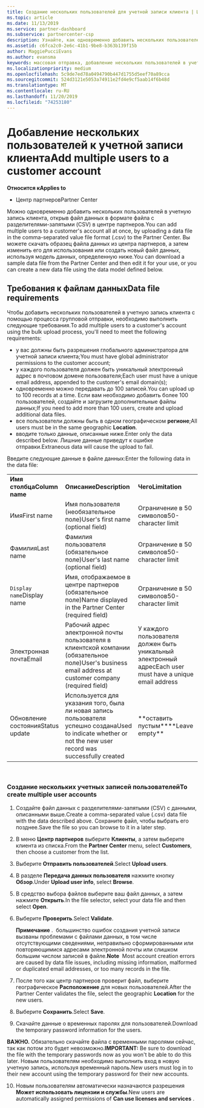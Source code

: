 ```yaml
---
title: Создание нескольких пользователей для учетной записи клиента | Центр партнеров
ms.topic: article
ms.date: 11/13/2019
ms.service: partner-dashboard
ms.subservice: partnercenter-csp
description: Узнайте, как одновременно добавить нескольких пользователей в учетную запись клиента, передав файл данных в формате файла с разделителями-запятыми (CSV) в центр партнеров.
ms.assetid: c6fca2c0-2e6c-41b1-9be8-b363b139f15b
author: MaggiePucciEvans
ms.author: evansma
keywords: массовая отправка, добавление нескольких пользователей в учетную запись клиента, добавление пользователей клиента, массовая отправка пользователей клиента, учетная запись клиента, пользователи клиента, пользователи
ms.localizationpriority: medium
ms.openlocfilehash: 5c9de7ed78a0494790b447d1755d5eef70a89cca
ms.sourcegitcommit: 524d3121e5053a74911e2fd4e9cf5aab14f6b48d
ms.translationtype: MT
ms.contentlocale: ru-RU
ms.lasthandoff: 11/20/2019
ms.locfileid: "74253180"
---
```

# <a name="add-multiple-users-to-a-customer-account"></a><span data-ttu-id="0711f-104">Добавление нескольких пользователей к учетной записи клиента</span><span class="sxs-lookup"><span data-stu-id="0711f-104">Add multiple users to a customer account</span></span>

<span data-ttu-id="0711f-105">**Относится к**</span><span class="sxs-lookup"><span data-stu-id="0711f-105">**Applies to**</span></span>

-  <span data-ttu-id="0711f-106">Центр партнеров</span><span class="sxs-lookup"><span data-stu-id="0711f-106">Partner Center</span></span>

<span data-ttu-id="0711f-107">Можно одновременно добавить нескольких пользователей в учетную запись клиента, открыв файл данных в формате файла с разделителями-запятыми (CSV) в центре партнеров.</span><span class="sxs-lookup"><span data-stu-id="0711f-107">You can add multiple users to a customer's account all at once, by uploading a data file in the comma-separated value file format (.csv) to the Partner Center.</span></span> <span data-ttu-id="0711f-108">Вы можете скачать образец файла данных из центра партнеров, а затем изменить его для использования или создать новый файл данных, используя модель данных, определенную ниже.</span><span class="sxs-lookup"><span data-stu-id="0711f-108">You can download a sample data file from the Partner Center and then edit it for your use, or you can create a new data file using the data model defined below.</span></span>

## <a href="" id="creatingtheimportcsvfile"></a><span data-ttu-id="0711f-109">Требования к файлам данных</span><span class="sxs-lookup"><span data-stu-id="0711f-109">Data file requirements</span></span>


<span data-ttu-id="0711f-110">Чтобы добавить нескольких пользователей в учетную запись клиента с помощью процесса групповой отправки, необходимо выполнить следующие требования.</span><span class="sxs-lookup"><span data-stu-id="0711f-110">To add multiple users to a customer's account using the bulk upload process, you'll need to meet the following requirements:</span></span>

-   <span data-ttu-id="0711f-111">у вас должны быть разрешения глобального администратора для учетной записи клиента;</span><span class="sxs-lookup"><span data-stu-id="0711f-111">You must have global administrator permissions to the customer account;</span></span>
-   <span data-ttu-id="0711f-112">у каждого пользователя должен быть уникальный электронный адрес в почтовом домене пользователя;</span><span class="sxs-lookup"><span data-stu-id="0711f-112">Each user must have a unique email address, appended to the customer's email domain(s);</span></span>
-   <span data-ttu-id="0711f-113">одновременно можно передавать до 100 записей.</span><span class="sxs-lookup"><span data-stu-id="0711f-113">You can upload up to 100 records at a time.</span></span> <span data-ttu-id="0711f-114">Если вам необходимо добавить более 100 пользователей, создайте и загрузите дополнительные файлы данных;</span><span class="sxs-lookup"><span data-stu-id="0711f-114">If you need to add more than 100 users, create and upload additional data files.</span></span>
-   <span data-ttu-id="0711f-115">все пользователи должны быть в одном географическом **регионе**;</span><span class="sxs-lookup"><span data-stu-id="0711f-115">All users must be in the same geographic **Location**.</span></span>
-   <span data-ttu-id="0711f-116">вводите только данные, описанные ниже.</span><span class="sxs-lookup"><span data-stu-id="0711f-116">Enter only the data described below.</span></span> <span data-ttu-id="0711f-117">Лишние данные приведут к ошибке отправки.</span><span class="sxs-lookup"><span data-stu-id="0711f-117">Extraneous data will cause the upload to fail.</span></span>

<span data-ttu-id="0711f-118">Введите следующие данные в файле данных:</span><span class="sxs-lookup"><span data-stu-id="0711f-118">Enter the following data in the data file:</span></span>

|                 |                                                                              |                                            |
|-----------------|------------------------------------------------------------------------------|--------------------------------------------|
| <span data-ttu-id="0711f-119">**Имя столбца**</span><span class="sxs-lookup"><span data-stu-id="0711f-119">**Column name**</span></span> | <span data-ttu-id="0711f-120">**Описание**</span><span class="sxs-lookup"><span data-stu-id="0711f-120">**Description**</span></span>                                                              | <span data-ttu-id="0711f-121">**Чего**</span><span class="sxs-lookup"><span data-stu-id="0711f-121">**Limitation**</span></span>                             |
| <span data-ttu-id="0711f-122">Имя</span><span class="sxs-lookup"><span data-stu-id="0711f-122">First name</span></span>      | <span data-ttu-id="0711f-123">Имя пользователя (необязательное поле)</span><span class="sxs-lookup"><span data-stu-id="0711f-123">User's first name (optional field)</span></span>                                           | <span data-ttu-id="0711f-124">Ограничение в 50 символов</span><span class="sxs-lookup"><span data-stu-id="0711f-124">50-character limit</span></span>                         |
| <span data-ttu-id="0711f-125">Фамилия</span><span class="sxs-lookup"><span data-stu-id="0711f-125">Last name</span></span>       | <span data-ttu-id="0711f-126">Фамилия пользователя (обязательное поле)</span><span class="sxs-lookup"><span data-stu-id="0711f-126">User's last name (optional field)</span></span>                                            | <span data-ttu-id="0711f-127">Ограничение в 50 символов</span><span class="sxs-lookup"><span data-stu-id="0711f-127">50-character limit</span></span>                         |
| <span data-ttu-id="0711f-128">`Display name`</span><span class="sxs-lookup"><span data-stu-id="0711f-128">Display name</span></span>    | <span data-ttu-id="0711f-129">Имя, отображаемое в центре партнеров (обязательное поле)</span><span class="sxs-lookup"><span data-stu-id="0711f-129">Name displayed in the Partner Center (required field)</span></span>                            | <span data-ttu-id="0711f-130">Ограничение в 50 символов</span><span class="sxs-lookup"><span data-stu-id="0711f-130">50-character limit</span></span>                         |
| <span data-ttu-id="0711f-131">Электронная почта</span><span class="sxs-lookup"><span data-stu-id="0711f-131">Email</span></span>           | <span data-ttu-id="0711f-132">Рабочий адрес электронной почты пользователя в клиентской компании (обязательное поле)</span><span class="sxs-lookup"><span data-stu-id="0711f-132">User's business email address at customer company (required field)</span></span>           | <span data-ttu-id="0711f-133">У каждого пользователя должен быть уникальный электронный адрес</span><span class="sxs-lookup"><span data-stu-id="0711f-133">Each user must have a unique email address</span></span> |
| <span data-ttu-id="0711f-134">Обновление состояния</span><span class="sxs-lookup"><span data-stu-id="0711f-134">Status update</span></span>   | <span data-ttu-id="0711f-135">Используется для указания того, была ли новая запись пользователя успешно создана</span><span class="sxs-lookup"><span data-stu-id="0711f-135">Used to indicate whether or not the new user record was successfully created</span></span> | <span data-ttu-id="0711f-136">\*\*оставить пустым\*\*</span><span class="sxs-lookup"><span data-stu-id="0711f-136">\*\*Leave empty\*\*</span></span>                        |

 

### <a href="" id="createmultipleuseraccounts"></a><span data-ttu-id="0711f-137">Создание нескольких учетных записей пользователей</span><span class="sxs-lookup"><span data-stu-id="0711f-137">To create multiple user accounts</span></span>

<a href="" id="creatingtheaccounts"></a>
1.  <span data-ttu-id="0711f-138">Создайте файл данных с разделителями-запятыми (CSV) с данными, описанными выше.</span><span class="sxs-lookup"><span data-stu-id="0711f-138">Create a comma-separated value (.csv) data file with the data described above.</span></span> <span data-ttu-id="0711f-139">Сохраните файл, чтобы выбрать его позднее.</span><span class="sxs-lookup"><span data-stu-id="0711f-139">Save the file so you can browse to it in a later step.</span></span>
2.  <span data-ttu-id="0711f-140">В меню **Центр партнеров** выберите **Клиенты**, а затем выберите клиента из списка.</span><span class="sxs-lookup"><span data-stu-id="0711f-140">From the **Partner Center** menu, select **Customers**, then choose a customer from the list.</span></span>
3.  <span data-ttu-id="0711f-141">Выберите **Отправить пользователей**.</span><span class="sxs-lookup"><span data-stu-id="0711f-141">Select **Upload users**.</span></span>
4.  <span data-ttu-id="0711f-142">В разделе **Передача данных пользователя** нажмите кнопку **Обзор**.</span><span class="sxs-lookup"><span data-stu-id="0711f-142">Under **Upload user info**, select **Browse**.</span></span>
5.  <span data-ttu-id="0711f-143">В средство выбора файлов выберите ваш файл данных, а затем нажмите **Открыть**.</span><span class="sxs-lookup"><span data-stu-id="0711f-143">In the file selector, select your data file and then select **Open**.</span></span>
6.  <span data-ttu-id="0711f-144">Выберите **Проверить**.</span><span class="sxs-lookup"><span data-stu-id="0711f-144">Select **Validate**.</span></span>

    <span data-ttu-id="0711f-145">**Примечание** .  большинство ошибок создания учетной записи вызваны проблемами с файлами данных, в том числе отсутствующими сведениями, неправильно сформированными или повторяющимися адресами электронной почты или слишком большим числом записей в файле.</span><span class="sxs-lookup"><span data-stu-id="0711f-145">**Note**  Most account creation errors are caused by data file issues, including missing information, malformed or duplicated email addresses, or too many records in the file.</span></span>

7.  <span data-ttu-id="0711f-146">После того как центр партнеров проверит файл, выберите географическое **Расположение** для новых пользователей.</span><span class="sxs-lookup"><span data-stu-id="0711f-146">After the Partner Center validates the file, select the geographic **Location** for the new users.</span></span>
8.  <span data-ttu-id="0711f-147">Выберите **Сохранить**.</span><span class="sxs-lookup"><span data-stu-id="0711f-147">Select **Save**.</span></span>
9.  <span data-ttu-id="0711f-148">Скачайте данные о временных паролях для пользователей.</span><span class="sxs-lookup"><span data-stu-id="0711f-148">Download the temporary password information for the users.</span></span>

<span data-ttu-id="0711f-149">**ВАЖНО.** Обязательно скачайте файла с временными паролями сейчас, так как потом это будет невозможно.</span><span class="sxs-lookup"><span data-stu-id="0711f-149">**IMPORTANT:** Be sure to download the file with the temporary passwords now as you won't be able to do this later.</span></span> <span data-ttu-id="0711f-150">Новым пользователям необходимо выполнить вход в новую учетную запись, используя временный пароль.</span><span class="sxs-lookup"><span data-stu-id="0711f-150">New users must log in to their new account using the temporary password for their new accounts.</span></span>

10. <span data-ttu-id="0711f-151">Новым пользователям автоматически назначаются разрешения **Может использовать лицензии и службы**.</span><span class="sxs-lookup"><span data-stu-id="0711f-151">New users are automatically assigned permissions of **Can use licenses and services** .</span></span> 

 

 



